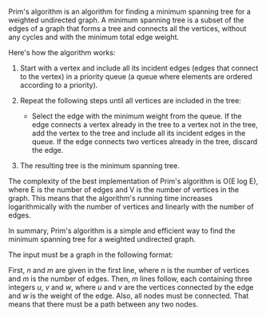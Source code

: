 Prim's algorithm is an algorithm for finding a minimum spanning tree for a weighted undirected graph. A minimum spanning tree is a subset of the edges of a graph that forms a tree and connects all the vertices, without any cycles and with the minimum total edge weight.

Here's how the algorithm works:

1. Start with a vertex and include all its incident edges (edges that connect to the vertex) in a priority queue (a
   queue where elements are ordered according to a priority).

2. Repeat the following steps until all vertices are included in the tree:
   - Select the edge with the minimum weight from the queue. If the edge connects a vertex already in the tree to a
     vertex not in the tree, add the vertex to the tree and include all its incident edges in the queue. If the edge
     connects two vertices already in the tree, discard the edge.

3. The resulting tree is the minimum spanning tree.

The complexity of the best implementation of Prim's algorithm is O(E log E), where E is the number of edges and V is the
number of vertices in the graph. This means that the algorithm's running time increases logarithmically with the number
of vertices and linearly with the number of edges.

In summary, Prim's algorithm is a simple and efficient way to find the minimum spanning tree for a weighted undirected
graph.

The input must be a graph in the following format:

First, $n$ and $m$ are given in the first line, where $n$ is the number of vertices and $m$ is the number of edges.
Then, $m$ lines follow, each containing three integers $u$, $v$ and $w$, where $u$ and $v$ are the vertices connected by
the edge and $w$ is the weight of the edge. Also, all nodes must be connected. That means that there must be a path
between any two nodes.
